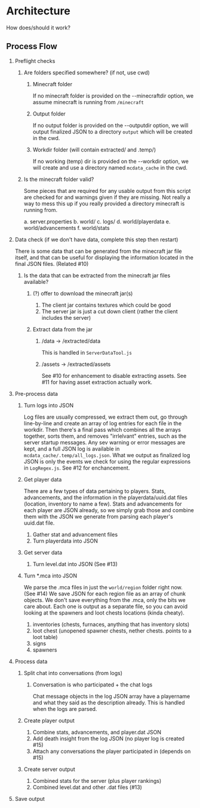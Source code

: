 # Architecture

How does/should it work?

## Process Flow

1. Preflight checks

   1. Are folders specified somewhere? (if not, use cwd)

      1. Minecraft folder

         If no minecraft folder is provided on the --minecraftdir option, we assume minecraft is running from `/minecraft`

      2. Output folder

         If no output folder is provided on the --outputdir option, we will output finalized JSON to a directory `output` which will be created in the cwd.

      3. Workdir folder (will contain extracted/ and .temp/)

         If no working (temp) dir is provided on the --workdir option, we will create and use a directory named `mcdata_cache` in the cwd.

   2. Is the minecraft folder valid?

      Some pieces that are required for any usable output from this script are checked for and warnings given if they are missing. Not really a way to mess this up if you really provided a directory minecraft is running from.

      a. server.properties
      b. world/
      c. logs/
      d. world/playerdata
      e. world/advancements
      f. world/stats

2. Data check (if we don't have data, complete this step then restart)

   There is some data that can be generated from the minecraft jar file itself, and that can be useful for displaying the information located in the final JSON files. (Related #10)

   1. Is the data that can be extracted from the minecraft jar files available?

      1. (?) offer to download the minecraft jar(s)
         1. The client jar contains textures which could be good
         2. The server jar is just a cut down client (rather the client includes the server)
      2. Extract data from the jar

         1. /data -> /extracted/data

            This is handled in `ServerDataTool.js`

         2. /assets -> /extracted/assets

            See #10 for enhancement to disable extracting assets. See #11 for having asset extraction actually work.

3. Pre-process data

   1. Turn logs into JSON

      Log files are usually compressed, we extract them out, go through line-by-line and create an array of log entries for each file in the workdir. Then there's a final pass which combines all the arrays together, sorts them, and removes "irrlelvant" entries, such as the server startup messages. Any sev warning or error messages are kept, and a full JSON log is available in `mcdata_cache/.temp/all_logs.json`. What we output as finalized log JSON is only the events we check for using the regular expressions in `LogRegex.js`. See #12 for enchancement.

   2. Get player data

      There are a few types of data pertaining to players. Stats, advancements, and the information in the playerdata/uuid.dat files (location, inventory to name a few). Stats and advancements for each player are JSON already, so we simply grab those and combine them with the JSON we generate from parsing each player's uuid.dat file.

      1. Gather stat and advancement files
      2. Turn playerdata into JSON

   3. Get server data
      1. Turn level.dat into JSON (See #13)
   4. Turn \*.mca into JSON

      We parse the .mca files in just the `world/region` folder right now. (See #14) We save JSON for each region file as an array of chunk objects. We don't save everything from the .mca, only the bits we care about. Each one is output as a separate file, so you can avoid looking at the spawners and loot chests locations (kinda cheaty).

      1. inventories (chests, furnaces, anything that has inventory slots)
      1. loot chest (unopened spawner chests, nether chests. points to a loot table)
      1. signs
      1. spawners

4. Process data

   1. Split chat into conversations (from logs)

      1. Conversation is who participated + the chat logs

         Chat message objects in the log JSON array have a playername and what they said as the description already. This is handled when the logs are parsed.

   2. Create player output
      1. Combine stats, advancements, and player.dat JSON
      2. Add death insight from the log JSON (no player log is created #15)
      3. Attach any conversations the player participated in (depends on #15)
   3. Create server output
      1. Combined stats for the server (plus player rankings)
      2. Combined level.dat and other .dat files (#13)

5. Save output
